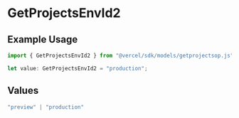 # GetProjectsEnvId2

## Example Usage

```typescript
import { GetProjectsEnvId2 } from "@vercel/sdk/models/getprojectsop.js";

let value: GetProjectsEnvId2 = "production";
```

## Values

```typescript
"preview" | "production"
```